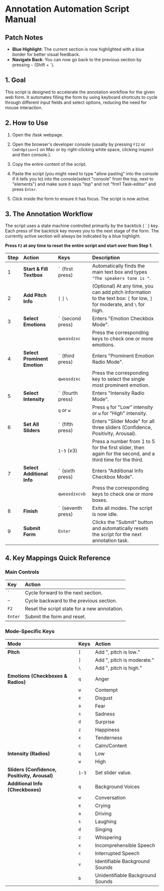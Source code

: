 # Annotation Automation Script Manual

## Patch Notes
- **Blue Highlight**: The current section is now highlighted with a blue border for better visual feedback.
- **Navigate Back**: You can now go back to the previous section by pressing `~` (Shift + `).

## 1. Goal

This script is designed to accelerate the annotation workflow for the given web form. It automates filling the form by using keyboard shortcuts to cycle through different input fields and select options, reducing the need for mouse interaction.

## 2. How to Use

1.  Open the /task webpage.
2.  Open the browser's developer console (usually by pressing `F12` or `Cmd+Option+I` on Mac or by right-clicking white space, clicking inspect and then console.).
3.  Copy the entire content of the script.
4.  Paste the script (you might need to type "allow pasting" into the console if it tells you to) into the console(select "console" from the top, next to "elements") and make sure it says "top" and not "frm1 Task-editor" and press `Enter`.

5.  Click inside the form to ensure it has focus. The script is now active.

## 3. The Annotation Workflow

The script uses a state machine controlled primarily by the backtick ( ` ) key. Each press of the backtick key moves you to the next stage of the form. The currently active section will always be indicated by a blue highlight.

**Press `F2` at any time to reset the entire script and start over from Step 1.**

| Step | Action | Keys | Description |
| :--- | :--- | :--- | :--- |
| 1 | **Start & Fill Textbox** | `` ` `` (first press) | Automatically finds the main text box and types `"The speakers tone is "`. |
| 2 | **Add Pitch Info** | `[` `]` `\` | (Optional) At any time, you can add pitch information to the text box: `[` for low, `]` for moderate, and `\` for high. |
| 3 | **Select Emotions** | `` ` `` (second press) | Enters "Emotion Checkbox Mode". |
| | | `qweasdzxc` | Press the corresponding keys to check one or more emotions. |
| 4 | **Select Prominent Emotion** | `` ` `` (third press) | Enters "Prominent Emotion Radio Mode". |
| | | `qweasdzxc` | Press the corresponding key to select the single most prominent emotion. |
| 5 | **Select Intensity** | `` ` `` (fourth press) | Enters "Intensity Radio Mode". |
| | | `q` or `w` | Press `q` for "Low" intensity or `w` for "High" intensity. |
| 6 | **Set All Sliders** | `` ` `` (fifth press) | Enters "Slider Mode" for all three sliders (Confidence, Positivity, Arousal). |
| | | `1`-`5` (x3) | Press a number from 1 to 5 for the first slider, then again for the second, and a third time for the third. |
| 7 | **Select Additional Info** | `` ` `` (sixth press) | Enters "Additional Info Checkbox Mode". |
| | | `qweasdzxcvb` | Press the corresponding keys to check one or more boxes. |
| 8 | **Finish** | `` ` `` (seventh press) | Exits all modes. The script is now idle. |
| 9 | **Submit Form** | `Enter` | Clicks the "Submit" button and automatically resets the script for the next annotation task. |

## 4. Key Mappings Quick Reference

### Main Controls
| Key | Action |
| :--- | :--- |
| `` ` `` | Cycle forward to the next section. |
| `~` | Cycle backward to the previous section. |
| `F2` | Reset the script state for a new annotation. |
| `Enter` | Submit the form and reset. |

### Mode-Specific Keys

| Mode | Keys | Action |
| :--- | :--- | :--- |
| **Pitch** | `[` | Add ", pitch is low." |
| | `]` | Add ", pitch is moderate." |
| | `\` | Add ", pitch is high." |
| **Emotions (Checkboxes & Radios)** | `q` | Anger |
| | `w` | Contempt |
| | `e` | Disgust |
| | `a` | Fear |
| | `s` | Sadness |
| | `d` | Surprise |
| | `z` | Happiness |
| | `x` | Tenderness |
| | `c` | Calm/Content |
| **Intensity (Radios)** | `q` | Low |
| | `w` | High |
| **Sliders (Confidence, Positivity, Arousal)** | `1`-`5` | Set slider value. |
| **Additional Info (Checkboxes)** | `q` | Background Voices |
| | `w` | Conversation |
| | `e` | Crying |
| | `a` | Driving |
| | `s` | Laughing |
| | `d` | Singing |
| | `z` | Whispering |
| | `x` | Incomprehensible Speech |
| | `c` | Interrupted Speech |
| | `v` | Identifiable Background Sounds |
| | `b` | Unidentifiable Background Sounds |
